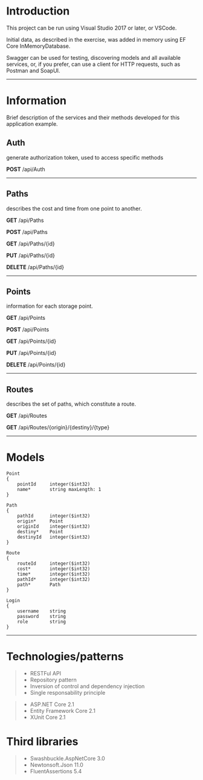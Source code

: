 # Introduction

This project can be run using Visual Studio 2017 or later, or VSCode.

Initial data, as described in the exercise, was added in memory using EF Core InMemoryDatabase.

Swagger can be used for testing, discovering models and all available services, or, if you prefer, can use a client for HTTP requests, such as Postman and SoapUI.
___

# Information

Brief description of the services and their methods developed for this application example.

## Auth
generate authorization token, used to access specific methods

**POST** /api/Auth
___


## Paths
describes the cost and time from one point to another.

**GET** /api/Paths

**POST** /api/Paths

**GET** /api/Paths/{id}

**PUT** /api/Paths/{id}

**DELETE** /api/Paths/{id}
___


## Points
information for each storage point.

**GET** /api/Points

**POST** /api/Points

**GET** /api/Points/{id}

**PUT** /api/Points/{id}

**DELETE** /api/Points/{id}
___


## Routes
describes the set of paths, which constitute a route.

**GET** /api/Routes

**GET** /api/Routes/{origin}/{destiny}/{type}
___


# Models
```
Point
{
	pointId		integer($int32)
	name*		string maxLength: 1
}

Path
{
	pathId		integer($int32)
	origin*		Point
	originId	integer($int32)
	destiny*	Point
	destinyId	integer($int32)
}

Route
{
	routeId		integer($int32)
	cost*		integer($int32)
	time*		integer($int32)
	pathId*		integer($int32)
	path*		Path
}

Login
{
	username	string
	password	string
	role		string
}
```
___


# Technologies/patterns

>* RESTFul API
>* Repository pattern
>* Inversion of control and dependency injection
>* Single responsability principle

>* ASP.NET Core 2.1
>* Entity Framework Core 2.1
>* XUnit Core 2.1

# Third libraries

>* Swashbuckle.AspNetCore 3.0
>* Newtonsoft.Json 11.0
>* FluentAssertions 5.4